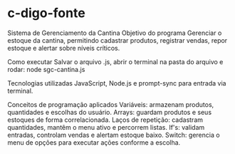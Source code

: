 # c-digo-fonte
Sistema de Gerenciamento da Cantina
Objetivo do programa
Gerenciar o estoque da cantina, permitindo cadastrar produtos, registrar vendas, repor estoque e alertar sobre níveis críticos.

Como executar
Salvar o arquivo .js, abrir o terminal na pasta do arquivo e rodar:
node sgc-cantina.js

Tecnologias utilizadas
JavaScript, Node.js e prompt-sync para entrada via terminal.

Conceitos de programação aplicados
Variáveis: armazenam produtos, quantidades e escolhas do usuário.
Arrays: guardam produtos e seus estoques de forma correlacionada.
Laços de repetição: cadastram quantidades, mantêm o menu ativo e percorrem listas.
If's: validam entradas, controlam vendas e alertam estoque baixo.
Switch: gerencia o menu de opções para executar ações conforme a escolha.
